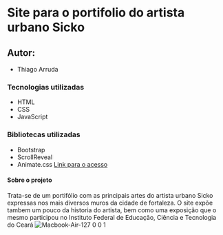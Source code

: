 # Site para o portifolio do artista urbano Sicko
## Autor:
- Thiago Arruda
### Tecnologias utilizadas
- HTML
- CSS
- JavaScript
### Bibliotecas utilizadas
- Bootstrap
- ScrollReveal
- Animate.css
[Link para o acesso](https://thiagoarruda09.github.io/site-sicko/)
#### Sobre o projeto
Trata-se de um portifólio com as principais artes do artista urbano Sicko expressas nos mais diversos muros da cidade de fortaleza. O site expõe tambem um pouco da historia do artista, bem como uma exposição que o mesmo participou no Instituto Federal de Educação, Ciência e Tecnologia do Ceará
![Macbook-Air-127 0 0 1](https://github.com/user-attachments/assets/3ca89fe9-da05-4894-aa41-698a844d20d3)
